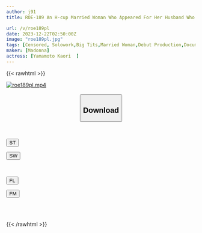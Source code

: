 ```yaml
---
author: j91
title: ROE-189 An H-cup Married Woman Who Appeared For Her Husband Who Wanted To Be Cuckolded, But Went So Crazy That His Husband Turned Pale. Kaori Yamamoto 40 Years Old Teary-eyed Acme AV Debut! !

url: /v/roe189pl
date: 2023-12-22T02:50:00Z
image: "roe189pl.jpg"
tags: [Censored, Solowork,Big Tits,Married Woman,Debut Production,Documentary,Mature Woman	]
maker: [Madonna]
actress: [Yamamoto Kaori  ]
---
```



{{< rawhtml >}}

<div class="video" data-videoid="dvvyJL6VQlskRjz">
    <a href="javascript:;">
        <img src="/v/roe189pl/roe189pl.jpg" width="WIDTH" height="HEIGHT" alt="roe189pl.mp4" loading="lazy">
    </a>
</div>

<script type="text/javascript" src="https://j91.asia/asset/on-demand-st.js"></script>

<br>
  <link rel="stylesheet" href="https://j91.asia/asset/bs5.css">
  
  <center>
  <button class="btn btn-primary" type="button" data-bs-toggle="collapse" data-bs-target=".multi-collapse" aria-expanded="false" aria-controls="multiCollapseExample1 multiCollapseExample2"><h2>Download</h2></button></center>
</p>
<div class="row">
  <div class="col">
    <div class="collapse multi-collapse" id="multiCollapseExample1">
      <div class="card card-body">
	      	      <br>
<div class="buttons">  
<p><a href="https://streamtape.to/v/dvvyJL6VQlskRjz" target="_blank"><button class="btn-hover color-3"><i class="fa fa-download"></i> ST</button></a></p>
<p><a href="https://flaswish.com/twlm77bnpwgn" target="_blank"><button class="btn-hover color-2"><i class="fa fa-download"></i> SW</button></a></p></div>
    </div>
  </div>
</div>
  <div class="col">
    <div class="collapse multi-collapse" id="multiCollapseExample2">
      <div class="card card-body">
	      <br>
<div class="buttons">
<p><a href="javascript:;" target="_blank"><button class="btn-hover color-9"><i class="fa fa-download"></i> FL</button></a></p>
<p><a href="javascript:;" target="_blank"><button class="btn-hover color-8"><i class="fa fa-download"></i> FM</button></a></p></div>
<br><br>
      </div>
    </div>
  </div>
</div>

{{< /rawhtml >}}